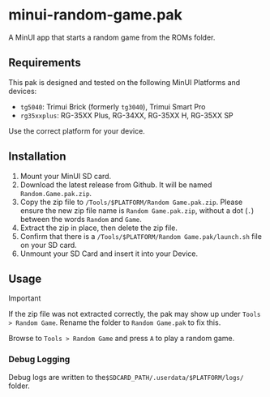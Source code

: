 # minui-random-game.pak

A MinUI app that starts a random game from the ROMs folder.

## Requirements

This pak is designed and tested on the following MinUI Platforms and devices:

- `tg5040`: Trimui Brick (formerly `tg3040`), Trimui Smart Pro
- `rg35xxplus`: RG-35XX Plus, RG-34XX, RG-35XX H, RG-35XX SP

Use the correct platform for your device.

## Installation

1. Mount your MinUI SD card.
2. Download the latest release from Github. It will be named `Random.Game.pak.zip`.
3. Copy the zip file to `/Tools/$PLATFORM/Random Game.pak.zip`. Please ensure the new zip file name is `Random Game.pak.zip`, without a dot (`.`) between the words `Random` and `Game`.
4. Extract the zip in place, then delete the zip file.
5. Confirm that there is a `/Tools/$PLATFORM/Random Game.pak/launch.sh` file on your SD card.
6. Unmount your SD Card and insert it into your Device.

## Usage

> [!IMPORTANT]
> If the zip file was not extracted correctly, the pak may show up under `Tools > Random Game`. Rename the folder to `Random Game.pak` to fix this.

Browse to `Tools > Random Game` and press `A` to play a random game.

### Debug Logging

Debug logs are written to the`$SDCARD_PATH/.userdata/$PLATFORM/logs/` folder.
